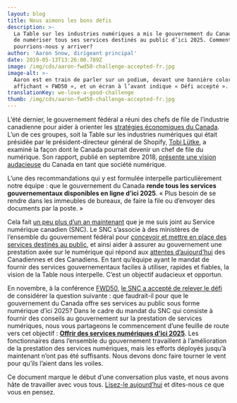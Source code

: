```yaml
---
layout: blog
title: Nous aimons les bons défis
description: >-
  La Table sur les industries numériques a mis le gouvernement du Canada au défi
  de numériser tous ses services destinés au public d’ici 2025. Comment
  pourrions-nous y arriver?
author: 'Aaron Snow, dirigeant principal'
date: 2019-05-13T13:26:00.789Z
image: /img/cds/aaron-fwd50-challenge-accepted-fr.jpg
image-alt: >-
  Aaron est en train de parler sur un podium, devant une bannière colorée
  affichant « FWD50 », et un écran à l’avant indique « Défi accepté ».
translationKey: we-love-a-good-challenge
thumb: /img/cds/aaron-fwd50-challenge-accepted-fr.jpg
---
```

L’été dernier, le gouvernement fédéral a réuni des chefs de file de l’industrie canadienne pour aider à orienter les [stratégies économiques du Canada](https://www.ic.gc.ca/eic/site/098.nsf/fra/accueil). L’un de ces groupes, soit la Table sur les industries numériques qui était présidée par le président-directeur général de Shopify, [Tobi Lütke](https://twitter.com/tobi), a examiné la façon dont le Canada pourrait devenir un chef de file du numérique. Son rapport, publié en septembre 2018, [présente une vision audacieuse](https://www.ic.gc.ca/eic/site/098.nsf/vwapj/ISEDC_IndustriesNumeriques.pdf/%24file/ISEDC_IndustriesNumeriques.pdf) du Canada en tant que société numérique.

L’une des recommandations qui y est formulée interpelle particulièrement notre équipe : que le gouvernement du Canada **rende tous les services gouvernementaux disponibles en ligne d’ici 2025**. « Plus besoin de se rendre dans les immeubles de bureaux, de faire la file ou d’envoyer des documents par la poste. »

Cela fait [un peu plus d’un an maintenant](https://numerique.canada.ca/2018/10/19/bonjour-le-monde-canada/) que je me suis joint au Service numérique canadien (SNC). Le SNC s’associe à des ministères de l’ensemble du gouvernement fédéral pour [concevoir et mettre en place des services destinés au public](https://numerique.canada.ca/produits/), et ainsi aider à assurer au gouvernement une prestation axée sur le numérique qui répond aux [attentes d’aujourd’hui](https://definitionofdigital.com/) des Canadiennes et des Canadiens. En tant qu’équipe ayant le mandat de fournir des services gouvernementaux faciles à utiliser, rapides et fiables, la vision de la Table nous interpelle. C’est un objectif audacieux et opportun.

En novembre, à la conférence [FWD50](https://twitter.com/kathleenmonk/status/1060576882528268288), [le SNC a accepté de relever le défi](https://twitter.com/lecuyerkrista/status/1060572367330598912) de considérer la question suivante : que faudrait-il pour que le gouvernement du Canada offre ses services au public sous forme numérique d’ici 2025? Dans le cadre du mandat du SNC qui consiste à fournir des conseils au gouvernement sur la prestation de services numériques, nous vous partageons le commencement d’une feuille de route vers cet objectif : [**Offrir des services numériques d’ici 2025**](https://numerique.canada.ca/feuille-de-route-2025/?utm_source=social&utm_medium=Blog&utm_campaign=roadmap-launch-initial). Les fonctionnaires dans l’ensemble du gouvernement travaillent à l’amélioration de la prestation des services numériques, mais les efforts déployés jusqu’à maintenant n’ont pas été suffisants. Nous devons donc faire tourner le vent pour qu’ils l’aient dans les voiles.

Ce document marque le début d’une conversation plus vaste, et nous avons hâte de travailler avec vous tous. [Lisez-le aujourd’hui](https://numerique.canada.ca/feuille-de-route-2025/?utm_source=social&utm_medium=Blog&utm_campaign=roadmap-launch-initial) et dites-nous ce que vous en pensez.
